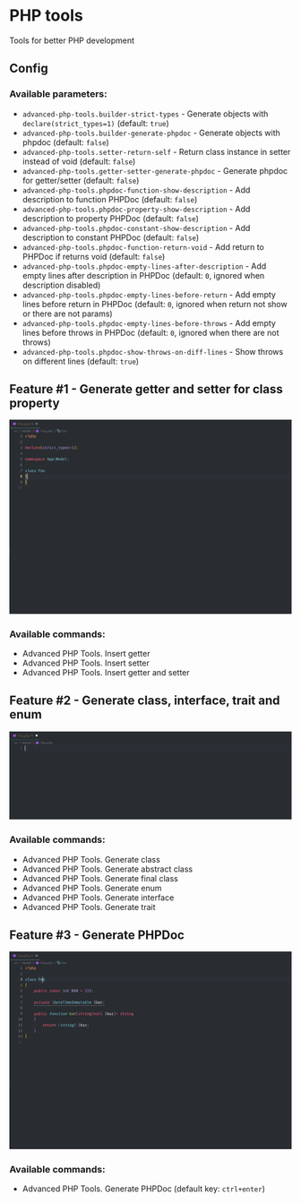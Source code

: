 # PHP tools

Tools for better PHP development

## Config

### Available parameters:
- `advanced-php-tools.builder-strict-types` - Generate objects with `declare(strict_types=1)` (default: `true`)
- `advanced-php-tools.builder-generate-phpdoc` - Generate objects with phpdoc (default: `false`)
- `advanced-php-tools.setter-return-self` - Return class instance in setter instead of void (default: `false`)
- `advanced-php-tools.getter-setter-generate-phpdoc` - Generate phpdoc for getter/setter (default: `false`)
- `advanced-php-tools.phpdoc-function-show-description` - Add description to function PHPDoc (default: `false`)
- `advanced-php-tools.phpdoc-property-show-description` - Add description to property PHPDoc (default: `false`)
- `advanced-php-tools.phpdoc-constant-show-description` - Add description to constant PHPDoc (default: `false`)
- `advanced-php-tools.phpdoc-function-return-void` - Add return to PHPDoc if returns void (default: `false`)
- `advanced-php-tools.phpdoc-empty-lines-after-description` - Add empty lines after description in PHPDoc (default: `0`, ignored when description disabled)
- `advanced-php-tools.phpdoc-empty-lines-before-return` - Add empty lines before return in PHPDoc (default: `0`, ignored when return not show or there are not params)
- `advanced-php-tools.phpdoc-empty-lines-before-throws` - Add empty lines before throws in PHPDoc (default: `0`, ignored when there are not throws)
- `advanced-php-tools.phpdoc-show-throws-on-diff-lines` - Show throws on different lines (default: `true`)

## Feature #1 - Generate getter and setter for class property

![Example](https://raw.githubusercontent.com/alexsobolenko/php-tools/master/assets/getters-setters.gif)

### Available commands:
- Advanced PHP Tools. Insert getter
- Advanced PHP Tools. Insert setter
- Advanced PHP Tools. Insert getter and setter

## Feature #2 - Generate class, interface, trait and enum

![Example](https://raw.githubusercontent.com/alexsobolenko/php-tools/master/assets/fabric.gif)

### Available commands:
- Advanced PHP Tools. Generate class
- Advanced PHP Tools. Generate abstract class
- Advanced PHP Tools. Generate final class
- Advanced PHP Tools. Generate enum
- Advanced PHP Tools. Generate interface
- Advanced PHP Tools. Generate trait

## Feature #3 - Generate PHPDoc

![Example](https://raw.githubusercontent.com/alexsobolenko/php-tools/master/assets/phpdoc.gif)

### Available commands:
- Advanced PHP Tools. Generate PHPDoc (default key: `ctrl+enter`)
